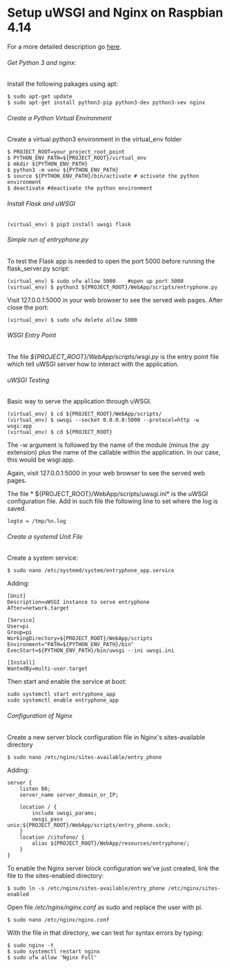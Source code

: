 # Setup uWSGI and Nginx on Raspbian 4.14

For a more detailed description go [here](https://www.digitalocean.com/community/tutorials/how-to-serve-flask-applications-with-uwsgi-and-nginx-on-ubuntu-16-04).

###### Get Python 3 and nginx:
Install the following pakages using apt:
```console
$ sudo apt-get update
$ sudo apt-get install python3-pip python3-dev python3-vev nginx
```

###### Create a Python Virtual Environment
Create a virtual python3 environment in the virtual_env folder
```console
$ PROJECT_ROOT=your_project_root_point
$ PYTHON_ENV_PATH=${PROJECT_ROOT}/virtual_env
$ mkdir ${PYTHON_ENV_PATH}
$ python3 -m venv ${PYTHON_ENV_PATH}
$ source ${PYTHON_ENV_PATH}/bin/activate # activate the python environment
$ deactivate #deactivate the python environment
```

###### Install Flask and uWSGI
```console
(virtual_env) $ pip3 install uwsgi flask
```

###### Simple run of entryphone.py
To test the Flask app is needed to open the port 5000 before running the flask_server.py script:
```console
(virtual_env) $ sudo ufw allow 5000    #open up port 5000
(virtual_env) $ python3 ${PROJECT_ROOT}/WebApp/scripts/entryphone.py
```
Visit 127.0.0.1:5000 in your web browser to see the served web pages.
After close the port:
```console
(virtual_env) $ sudo ufw delete allow 5000
```

###### WSGI Entry Point
The file *${PROJECT_ROOT}/WebApp/scripts/wsgi.py* is the entry point file which tell uWSGI server how to interact with the application.

###### uWSGI Testing
Basic way to serve the application through uWSGI.
```console
(virtual_env) $ cd ${PROJECT_ROOT}/WebApp/scripts/
(virtual_env) $ uwsgi --socket 0.0.0.0:5000 --protocol=http -w wsgi:app
(virtual_env) $ cd ${PROJECT_ROOT}
```
The -w argument is followed by the name of the module (minus the .py extension) plus the name of the callable within the application. In our case, this would be wsgi:app.

Again, visit 127.0.0.1:5000 in your web browser to see the served web pages.

The file * ${PROJECT_ROOT}/WebApp/scripts/uwsgi.ini*  is the uWSGI configuration file.
Add in such file the following line to set where the log is saved.
```
logto = /tmp/%n.log
```

###### Create a systemd Unit File
Create a system service:
```console
$ sudo nano /etc/systemd/system/entryphone_app.service
```
Adding:
```
[Unit]
Description=uWSGI instance to serve entryphone
After=network.target

[Service]
User=pi
Group=pi
WorkingDirectory=${PROJECT_ROOT}/WebApp/scripts
Environment="PATH=${PYTHON_ENV_PATH}/bin"
ExecStart=${PYTHON_ENV_PATH}/bin/uwsgi --ini uwsgi.ini

[Install]
WantedBy=multi-user.target
```

Then start and enable the service at boot:
```console
sudo systemctl start entryphone_app
sudo systemctl enable entryphone_app
```


###### Configuration of Nginx 
Create a new server block configuration file in Nginx's sites-available directory
```console
$ sudo nano /etc/nginx/sites-available/entry_phone
```
Adding:
```
server {
    listen 80;
    server_name server_domain_or_IP;

    location / {
        include uwsgi_params;
        uwsgi_pass unix:${PROJECT_ROOT}/WebApp/scripts/entry_phone.sock;
    }
    location /citofono/ {
    	alias ${PROJECT_ROOT}/WebApp/resources/entryphone/;
    }
}
```
To enable the Nginx server block configuration we've just created, link the file to the sites-enabled directory:
```console
$ sudo ln -s /etc/nginx/sites-available/entry_phone /etc/nginx/sites-enabled
```

Open file */etc/nginx/nginx.conf* as sudo and replace the user with pi.
```
$ sudo nano /etc/nginx/nginx.conf
```

With the file in that directory, we can test for syntax errors by typing:
```console
$ sudo nginx -t
$ sudo systemctl restart nginx
$ sudo ufw allow 'Nginx Full'
```
